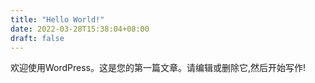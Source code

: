 ```yaml
---
title: "Hello World!"
date: 2022-03-28T15:38:04+08:00
draft: false
---
```


欢迎使用WordPress。这是您的第一篇文章。请编辑或删除它,然后开始写作!

